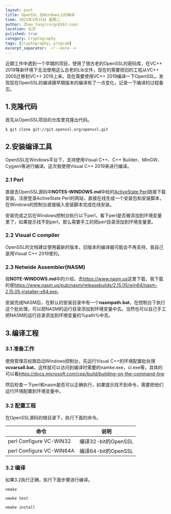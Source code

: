 ```yaml
---
layout: post
title: OpenSSL 在Windows上的编译
time: 2022年3月15日 星期二
author: Zhao Yang(cnrgc@163.com)
location: 北京
pulished: true
category: Cryptography
tags: [cryptography, program]
excerpt_separator:  <!--more-->
---
```


近期工作中遇到一个早期的项目，使用了很古老的OpenSSL的密码库，在VC++ 2019等新环境下无法使用这么古老的Lib文件，现在的需要把旧的工程从VC++ 2005迁移到VC++ 2019上来。现在需要使用VC++ 2019编译一下OpenSSL。发现现在OpenSSL的编译跟早期版本的编译有了一点变化，记录一下编译的过程备忘。

<!--more-->

## 1.克隆代码

首先从OpenSSL项目的仓库里克隆出代码。

```shell
$ git clone git://git.openssl.org/openssl.git
```

## 2.安装编译工具

OpenSSL在Windows平台下，支持使用Visual C++、C++ Builder、MinGW、Cygwin等进行编译。这次我使用Visual C++ 2019来进行编译。

### 2.1 Perl

直接去OpenSSL源码中**NOTES-WINDOWS.md**中给的[ActiveState Perl](https://www.activestate.com/ActivePerl)链接下载安装。注册登录ActiveState Perl的网站，直接在线生成一个安装包和安装脚本，在Windows的控制台直接输入安装脚本完成在线安装。

安装完成之后在Windows控制台执行以下perl，看下perl是否被添加到环境变量里了，如果提示找不到perl，那么需要手工的把perl目录添加到环境变量里。

### 2.2 Visual C compiler

OpenSSL的文档建议使用最新的版本，旧版本的编译器可能会不再支持，我自己是用Visual C++ 2019里的。

### 2.3 Netwide Assembler(NASM)

按**NOTE-WINDOWS.md**中的介绍，去<https://www.nasm.us>这里下载，我下载的是<https://www.nasm.us/pub/nasm/releasebuilds/2.15.05/win64/nasm-2.15.05-installer-x64.exe>。

安装完成NASM后，在默认的安装目录中有一个**nasmpath.bat**，在控制台下执行这个批处理，可以把NASM的运行目录添加到环境变量中去。当然也可以自己手工把NASM的运行目录添加到环境变量的%path%中去。

## 3.编译工程

### 3.1 准备工作

使用管理员权限启动Windows控制台，先运行Visual C++的环境配置批处理**vcvarsall.bat**。这样就可以访问到编译时需要的namke.exe，cl.exe等，具体的可以看<https://docs.microsoft.com/cpp/build/building-on-the-command-line>

然后检查一下perl和nasm是否可以正确执行，如果提示找不到命令，需要把他们运行环境配置到环境变量中。

### 3.2 配置工程

在OpenSSL源码的根目录下，执行下面的命令。

|命令|说明|
|-|-|
|perl Configure VC-WIN32|编译32-bit的OpenSSL|
|perl Configure VC-WIN64A|编译64-bit的OpenSSL|

### 3.2 编译

如果3.2执行正确，执行下面步骤进行编译。
```shell
nmake

nmake test

nmake install
```
